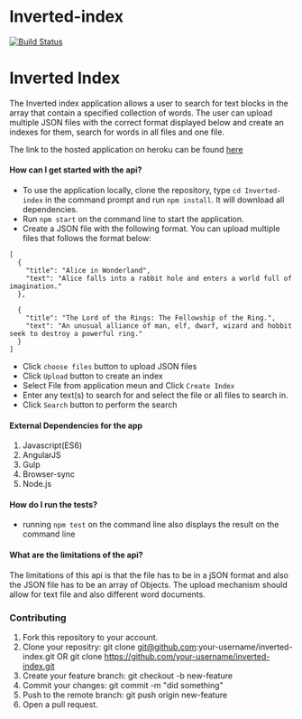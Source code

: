 # Inverted-index
[![Build Status](https://travis-ci.org/Andela-callen/Inverted-index.svg?branch=master)](https://travis-ci.org/Andela-callen/Inverted-index)

# Inverted Index

The Inverted index application allows a user to search for text blocks in the array that contain a specified collection of words.
The user can upload multiple JSON files with the correct format displayed below and create an indexes for them, search for words in
all files and one file.

The link to the hosted application on heroku can be found [here](https://inverted-index-andela.herokuapp.com)

#### How can I get started with the api?
- To use the application locally, clone the repository, type ``` cd Inverted-index ``` in the command prompt and run ``` npm install ```. It will download all dependencies.
- Run ``` npm start ``` on the command line to start the application.
- Create a JSON file with the following format. You can upload multiple files that follows the format below:
```
[
  {
    "title": "Alice in Wonderland",
    "text": "Alice falls into a rabbit hole and enters a world full of imagination."
  },

  {
    "title": "The Lord of the Rings: The Fellowship of the Ring.",
    "text": "An unusual alliance of man, elf, dwarf, wizard and hobbit seek to destroy a powerful ring."
  }
]
```
- Click `choose files` button to upload JSON files
- Click `Upload` button to create an index
- Select File from application meun and Click `Create Index`
- Enter any text(s) to search for and select the file or all files to search in.
- Click `Search` button to perform the search

#### External Dependencies for the app
1. Javascript(ES6)
2. AngularJS
3. Gulp
4. Browser-sync
5. Node.js

#### How do I run the tests?
- running ``` npm test ``` on the command line also displays the result on the command line


#### What are the limitations of the api?
The limitations of this api is that the file has to be in a jSON format and also the JSON file has to be an array of Objects. The upload mechanism should allow for text file and also different word documents.


### Contributing
1. Fork this repository to your account.
2. Clone your repositry: git clone git@github.com:your-username/inverted-index.git OR git clone https://github.com/your-username/inverted-index.git
3. Create your feature branch: git checkout -b new-feature
4. Commit your changes: git commit -m "did something"
5. Push to the remote branch: git push origin new-feature
6. Open a pull request.